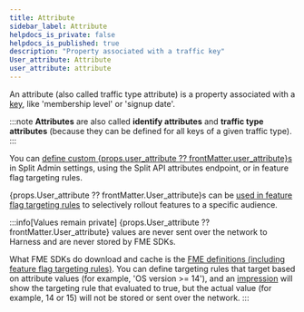 ```yaml
---
title: Attribute
sidebar_label: Attribute
helpdocs_is_private: false
helpdocs_is_published: true
description: "Property associated with a traffic key"
User_attribute: Attribute
user_attribute: attribute
---
```


An attribute (also called traffic type attribute) is a property associated with a [key](/docs/feature-management-experimentation/10-getting-started/docs/key-concepts/keys/keys.md), like 'membership level' or 'signup date'.

:::note
**Attributes** are also called **identify attributes** and **traffic type attributes** (because they can be defined for all keys of a given traffic type).
:::

 You can [define custom {props.user_attribute ?? frontMatter.user_attribute}s](/docs/feature-management-experimentation/40-feature-management/docs/target-with-flags/targeting-rules/target-with-user-attributes/target-with-user-attributes.md#creating-custom-attributes) in Split Admin settings, using the Split API attributes endpoint, or in feature flag targeting rules.

{props.User_attribute ?? frontMatter.User_attribute}s can be [used in feature flag targeting rules](/docs/feature-management-experimentation/40-feature-management/docs/target-with-flags/targeting-rules/target-with-user-attributes/target-with-user-attributes.md#using-custom-attributes-in-feature-flag-targeting) to selectively rollout features to a specific audience.

:::info[Values remain private]
{props.User_attribute ?? frontMatter.User_attribute} values are never sent over the network to Harness and are never stored by FME SDKs.

What FME SDKs do download and cache is the [FME definitions (including feature flag targeting rules)](./fme-object-architecture-diagram.md). You can define targeting rules that target based on attribute values (for example, 'OS version >= 14'), and an [impression](./impressions.md) will show the targeting rule that evaluated to true, but the actual value (for example, 14 or 15) will not be stored or sent over the network.
:::